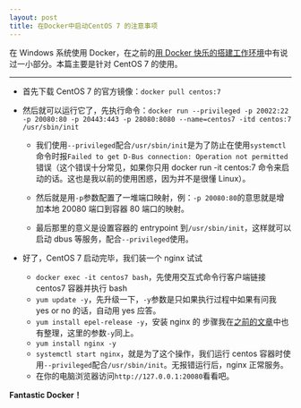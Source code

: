 ```yaml
---
layout: post
title: 在Docker中启动CentOS 7 的注意事项
---
```


在 Windows 系统使用 Docker，在之前的[用 Docker 快乐的搭建工作环境](../Post2-Prepare-Dev-Environment-with-Docker)中有说过一小部分。本篇主要是针对 CentOS 7 的使用。

---

- 首先下载 CentOS 7 的官方镜像：`docker pull centos:7`

- 然后就可以运行它了，先执行命令：`docker run --privileged -p 20022:22 -p 20080:80 -p 20443:443 -p 28080:8080 --name=centos7 -itd centos:7 /usr/sbin/init`

  - 我们使用`--privileged`配合`/usr/sbin/init`是为了防止在使用`systemctl`命令时报`Failed to get D-Bus connection: Operation not permitted`错误（这个错误十分常见，如果你只用 docker run -it centos:7 命令来启动的话。这也是我以前的使用困惑，因为并不是很懂 Linux）。

  - 然后就是用`-p`参数配置了一堆端口映射，例：`-p 20080:80`的意思就是增加本地 20080 端口到容器 80 端口的映射。

  - 最后那里的意义是设置容器的 entrypoint 到`/usr/sbin/init`，这样就可以启动 dbus 等服务，配合`--privileged`使用。

- 好了，CentOS 7 启动完毕，我们装一个 nginx 试试
  - `docker exec -it centos7 bash`，先使用交互式命令行客户端链接 centos7 容器并执行 bash
  - `yum update -y`，先升级一下，`-y`参数是只如果执行过程中如果有问我 yes or no 的话，自动用 yes 应答。
  - `yum install epel-release -y`，安装 nginx 的 步骤我在[之前的文章](../Setup-nginx-on-new-installed-CentOS7)中也有整理，这里的参数`-y`同上。
  - `yum install nginx -y`
  - `systemctl start nginx`，就是为了这个操作，我们运行 centos 容器时使用`--privileged`配合`/usr/sbin/init`。无报错运行后，nginx 正常服务。
  - 在你的电脑浏览器访问`http://127.0.0.1:20080`看看吧。

**Fantastic Docker！**
